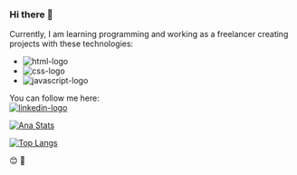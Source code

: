 ### Hi there 👋

Currently, I am learning programming and working as a freelancer creating projects with these technologies:
<br>
- <img src="https://img.shields.io/badge/HTML5-E34F26?style=for-the-badge&logo=html5&logoColor=white" alt="html-logo"/>
- <img src="https://img.shields.io/badge/CSS3-1572B6?style=for-the-badge&logo=css3&logoColor=white" alt="css-logo"/>
- <img src="https://img.shields.io/badge/JavaScript-F7DF1E?style=for-the-badge&logo=javascript&logoColor=black" alt="javascript-logo"/>

You can follow me here:
<br>
<a href="https://www.linkedin.com/in/ana-luiza-martins-monteiro-costa/">
<img src="https://img.shields.io/badge/LinkedIn-0077B5?style=for-the-badge&logo=linkedin&logoColor=white" alt="linkedin-logo"/>
</a>
<br>

[![Ana Stats](https://github-readme-stats.vercel.app/api?username=anammonteiro)](https://github.com/anuraghazra/github-readme-stats)

[![Top Langs](https://github-readme-stats.vercel.app/api/top-langs/?username=anammonteiro)](https://github.com/anuraghazra/github-readme-stats)

:blush: :rocket:
